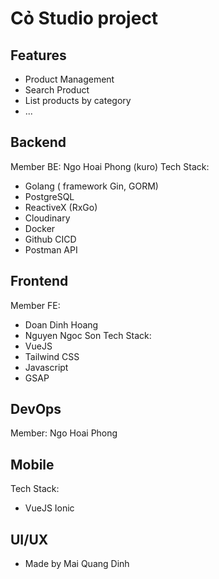 # Cỏ Studio project

## Features
- Product Management
- Search Product
- List products by category
- ...

## Backend
Member BE: Ngo Hoai Phong (kuro)
Tech Stack:
- Golang ( framework Gin, GORM)
- PostgreSQL
- ReactiveX (RxGo)
- Cloudinary
- Docker
- Github CICD
- Postman API

## Frontend
Member FE: 
- Doan Dinh Hoang 
- Nguyen Ngoc Son
Tech Stack:
- VueJS 
- Tailwind CSS
- Javascript
- GSAP

## DevOps
Member: Ngo Hoai Phong

## Mobile
Tech Stack:
- VueJS Ionic

## UI/UX
- Made by Mai Quang Dinh 


